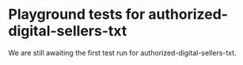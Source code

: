 # Playground tests for authorized-digital-sellers-txt
We are still awaiting the first test run for authorized-digital-sellers-txt.
